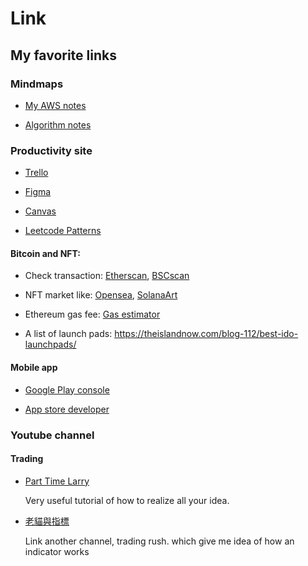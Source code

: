 # Link


## My favorite links

### Mindmaps

* [My AWS notes](https://www.mindmeister.com/1336038621)

* [Algorithm notes](https://www.mindmeister.com/2021534788?t=G53Vw0k9my)

### Productivity site

* [Trello](https://trello.com/)

* [Figma](https://www.figma.com/)

* [Canvas](https://www.canva.com/zh_tw/)

* [Leetcode Patterns](https://seanprashad.com/leetcode-patterns/)

#### Bitcoin and NFT:

* Check transaction:  [Etherscan](https://etherscan.io/), [BSCscan](https://bscscan.com/)

* NFT market like: [Opensea](http://opensea.io), [SolanaArt](https://solanart.io)

* Ethereum gas fee: [Gas estimator](https://www.blocknative.com/gas-estimator)

* A list of launch pads: https://theislandnow.com/blog-112/best-ido-launchpads/


#### Mobile app

* [Google Play console](https://play.google.com/console)

* [App store developer](https://appstoreconnect.apple.com/apps/1616185254/appstore/ios/version/inflight)

### Youtube channel

#### Trading

* [Part Time Larry](https://www.youtube.com/c/parttimelarry?app=desktop)

    Very useful tutorial of how to realize all your idea.

* [老貓與指標](https://www.youtube.com/c/%E8%80%81%E8%B2%93%E8%88%87%E6%8C%87%E6%A8%99)

    Link another channel, trading rush. which give me idea of how an indicator works



